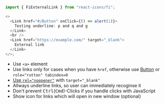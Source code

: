 ```js
import { FiExternalLink } from "react-icons/fi";

<>
  <Link href="#/Button" onClick={() => alert(1)}>
    Testing underline: p and q and g
  </Link>
  <br />
  <Link href="https://example.com/" target="_blank">
    External link
  </Link>
</>;
```

- Use `<a>` element
- Use links only for cases when you have `href`, otherwise use [Button](#/Button) or `role="rutton" tabindex=0`
- [Use `rel="noopener"`](https://mathiasbynens.github.io/rel-noopener/) with `target="_blank"`
- Allways underline links, so user can immediately recoginse it
- Don't prevent <kbd>Ctrl</kbd>(<kbd>Cmd</kbd>)-Clicks if you handle clicks with JavaScript
- Show icon for links which will open in new window (optional)
